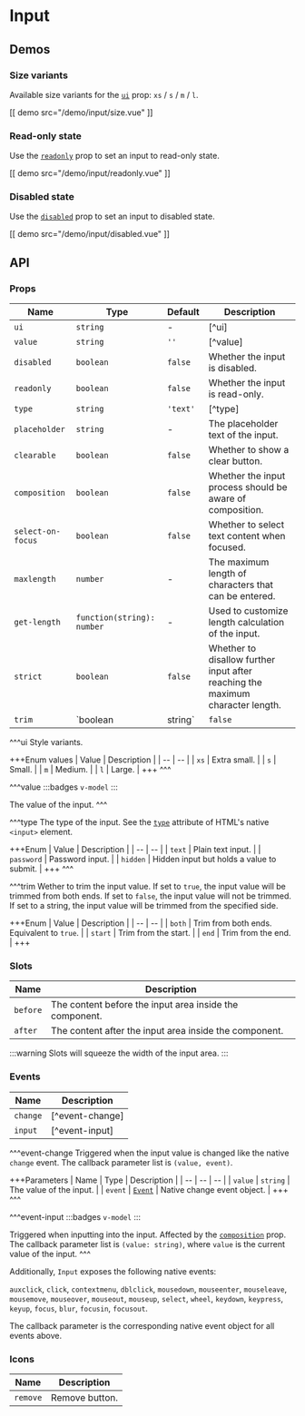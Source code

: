 # Input

## Demos

### Size variants

Available size variants for the [`ui`](#props-ui) prop: `xs` / `s` / `m` / `l`.

[[ demo src="/demo/input/size.vue" ]]

### Read-only state

Use the [`readonly`](#props-readonly) prop to set an input to read-only state.

[[ demo src="/demo/input/readonly.vue" ]]

### Disabled state

Use the [`disabled`](#props-disabled) prop to set an input to disabled state.

[[ demo src="/demo/input/disabled.vue" ]]

## API

### Props

| Name | Type | Default | Description |
| -- | -- | -- | -- |
| ``ui`` | `string` | - | [^ui] |
| ``value`` | `string` | `''` | [^value] |
| ``disabled`` | `boolean` | `false` | Whether the input is disabled. |
| ``readonly`` | `boolean` | `false` | Whether the input is read-only. |
| ``type`` | `string` | `'text'` | [^type] |
| ``placeholder`` | `string` | - | The placeholder text of the input. |
| ``clearable`` | `boolean` | `false` | Whether to show a clear button. |
| ``composition`` | `boolean` | `false` | Whether the input process should be aware of composition. |
| ``select-on-focus`` | `boolean` | `false` | Whether to select text content when focused. |
| ``maxlength`` | `number` | - | The maximum length of characters that can be entered. |
| ``get-length`` | `function(string): number` | - | Used to customize length calculation of the input. |
| ``strict`` | `boolean` | `false` | Whether to disallow further input after reaching the maximum character length. |
| ``trim`` | `boolean | string` | `false` | [^trim] |

^^^ui
Style variants.

+++Enum values
| Value | Description |
| -- | -- |
| `xs` | Extra small. |
| `s` | Small. |
| `m` | Medium. |
| `l` | Large. |
+++
^^^

^^^value
:::badges
`v-model`
:::

The value of the input.
^^^

^^^type
The type of the input. See the [`type`](https://developer.mozilla.org/en-US/docs/Web/HTML/Element/input#attr-type) attribute of HTML's native `<input>` element.

+++Enum
| Value | Description |
| -- | -- |
| `text` | Plain text input. |
| `password` | Password input. |
| `hidden` | Hidden input but holds a value to submit. |
+++
^^^

^^^trim
Wether to trim the input value. If set to `true`, the input value will be trimmed from both ends. If set to `false`, the input value will not be trimmed. If set to a string, the input value will be trimmed from the specified side.

+++Enum
| Value | Description |
| -- | -- |
| `both` | Trim from both ends. Equivalent to `true`. |
| `start` | Trim from the start. |
| `end` | Trim from the end. |
+++

### Slots

| Name | Description |
| -- | -- |
| ``before`` | The content before the input area inside the component. |
| ``after`` | The content after the input area inside the component. |

:::warning
Slots will squeeze the width of the input area.
:::

### Events

| Name | Description |
| -- | -- |
| ``change`` | [^event-change] |
| ``input`` | [^event-input] |

^^^event-change
Triggered when the input value is changed like the native `change` event. The callback parameter list is `(value, event)`.

+++Parameters
| Name | Type | Description |
| -- | -- | -- |
| `value` | `string` | The value of the input. |
| `event` | [`Event`](https://developer.mozilla.org/en-US/docs/Web/Events/change) | Native change event object. |
+++
^^^

^^^event-input
:::badges
`v-model`
:::

Triggered when inputting into the input. Affected by the [`composition`](#props-composition) prop.  The callback parameter list is `(value: string)`, where `value` is the current value of the input.
^^^

Additionally, `Input` exposes the following native events:

`auxclick`, `click`, `contextmenu`, `dblclick`, `mousedown`, `mouseenter`, `mouseleave`, `mousemove`, `mouseover`, `mouseout`, `mouseup`, `select`, `wheel`, `keydown`, `keypress`, `keyup`, `focus`, `blur`, `focusin`, `focusout`.

The callback parameter is the corresponding native event object for all events above.

### Icons

| Name | Description |
| -- | -- |
| ``remove`` | Remove button. |
